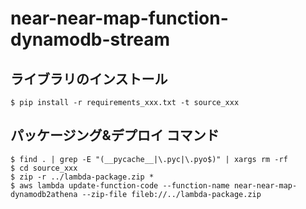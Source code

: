 # near-near-map-function-dynamodb-stream

## ライブラリのインストール

```
$ pip install -r requirements_xxx.txt -t source_xxx
```


## パッケージング&デプロイ コマンド

```
$ find . | grep -E "(__pycache__|\.pyc|\.pyo$)" | xargs rm -rf
$ cd source_xxx
$ zip -r ../lambda-package.zip *
$ aws lambda update-function-code --function-name near-near-map-dynamodb2athena --zip-file fileb://../lambda-package.zip
```
